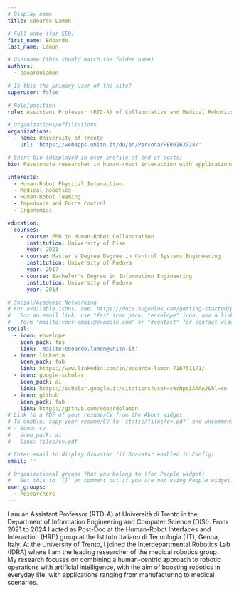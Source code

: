 ```yaml
---
# Display name
title: Edoardo Lamon

# Full name (for SEO)
first_name: Edoardo
last_name: Lamon

# Username (this should match the folder name)
authors:
  - edoardolamon

# Is this the primary user of the site?
superuser: false

# Role/position
role: Assistant Professor (RTD-A) of Collaborative and Medical Robotics

# Organizations/Affiliations
organizations:
  - name: University of Trento
    url: 'https://webapps.unitn.it/du/en/Persona/PER0263728/'

# Short bio (displayed in user profile at end of posts)
bio: Passionate researcher in human-robot interaction with applications to healthcare and manufacturing.

interests:
  - Human-Robot Physical Interaction
  - Medical Robotics
  - Human-Robot Teaming
  - Impedance and Force Control
  - Ergonomics

education:
  courses:
    - course: PhD in Human-Robot Collaboration
      institution: University of Pisa
      year: 2021
    - course: Master's Degree Degree in Control Systems Engineering
      institution: University of Padova
      year: 2017
    - course: Bachelor's Degree in Information Engineering
      institution: University of Padova
      year: 2014

# Social/Academic Networking
# For available icons, see: https://docs.hugoblox.com/getting-started/page-builder/#icons
#   For an email link, use "fas" icon pack, "envelope" icon, and a link in the
#   form "mailto:your-email@example.com" or "#contact" for contact widget.
social:
  - icon: envelope
    icon_pack: fas
    link: 'mailto:edoardo.lamon@unitn.it'
  - icon: linkedin
    icon_pack: fab
    link: https://www.linkedin.com/in/edoardo-lamon-71b751171/
  - icon: google-scholar
    icon_pack: ai
    link: https://scholar.google.it/citations?user=sWcNpqIAAAAJ&hl=en
  - icon: github
    icon_pack: fab
    link: https://github.com/edoardolamon
# Link to a PDF of your resume/CV from the About widget.
# To enable, copy your resume/CV to `static/files/cv.pdf` and uncomment the lines below.
# - icon: cv
#   icon_pack: ai
#   link: files/cv.pdf

# Enter email to display Gravatar (if Gravatar enabled in Config)
email: ''

# Organizational groups that you belong to (for People widget)
#   Set this to `[]` or comment out if you are not using People widget.
user_groups:
  - Researchers
---
```


I am an Assistant Professor (RTD-A) at Università di Trento in the Department of Information Engineering and Computer Science (DISI). From 2021 to 2024 I acted as Post-Doc at the Human-Robot Interfaces and Interaction (HRI²) group at the Istituto Italiano di Tecnologia (IIT), Genoa, Italy. At the University of Trento, I joined the Interdepartmental Robotics Lab (IDRA) where I am the leading researcher of the medical robotics group.  
My research focuses on combining a human-centric approach to robotic operations with artificial intelligence, with the aim of boosting robotics in everyday life, with applications ranging from manufacturing to medical scenarios.

